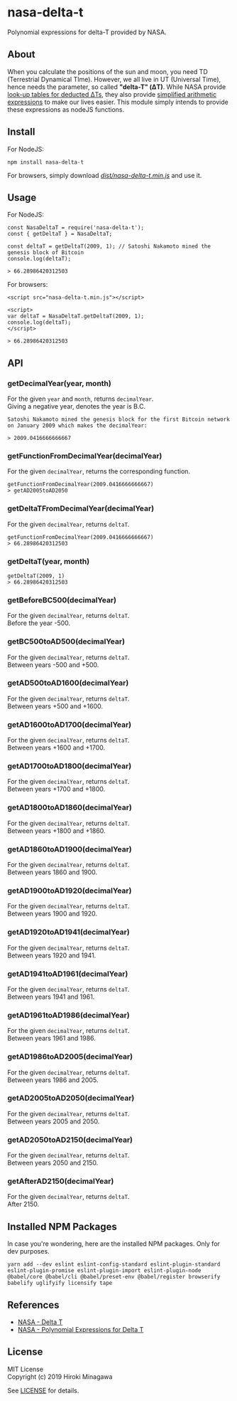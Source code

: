 # nasa-delta-t

Polynomial expressions for delta-T provided by NASA.

## About

When you calculate the positions of the sun and moon, you need TD (Terrestrial Dynamical TIme).
However, we all live in UT (Universal Time), hence needs the parameter,
so called **"delta-T" (&Delta;T)**.
While NASA provide
[look-up tables for deducted &Delta;Ts](https://eclipse.gsfc.nasa.gov/SEcat5/deltat.html),
they also provide [simplified arithmetic expressions](https://eclipse.gsfc.nasa.gov/SEcat5/deltatpoly.html)
to make our lives easier.
This module simply intends to provide these expressions as nodeJS functions.

## Install

For NodeJS:

```
npm install nasa-delta-t
```

For browsers, simply download *[dist/nasa-delta-t.min.js](dist/nasa-delta-t.min.js)* and use it.

## Usage

For NodeJS:

```
const NasaDeltaT = require('nasa-delta-t');
const { getDeltaT } = NasaDeltaT;

const deltaT = getDeltaT(2009, 1); // Satoshi Nakamoto mined the genesis block of Bitcoin
console.log(deltaT);

> 66.28986420312503
```

For browsers:

```
<script src="nasa-delta-t.min.js"></script>

<script>
var deltaT = NasaDeltaT.getDeltaT(2009, 1);
console.log(deltaT);
</script>

> 66.28986420312503
```

## API

### getDecimalYear(year, month)

For the given `year` and `month`, returns `decimalYear`.  
Giving a negative year, denotes the year is B.C.

```
Satoshi Nakamoto mined the genesis block for the first Bitcoin network
on January 2009 which makes the decimalYear:

> 2009.0416666666667
```

### getFunctionFromDecimalYear(decimalYear)

For the given `decimalYear`, returns the corresponding function.

```
getFunctionFromDecimalYear(2009.0416666666667)
> getAD2005toAD2050
```

### getDeltaTFromDecimalYear(decimalYear)

For the given `decimalYear`, returns `deltaT`.  

```
getFunctionFromDecimalYear(2009.0416666666667)
> 66.28986420312503
```

### getDeltaT(year, month)

```
getDeltaT(2009, 1)
> 66.28986420312503
```

### getBeforeBC500(decimalYear)

For the given `decimalYear`, returns `deltaT`.  
Before the year -500.

### getBC500toAD500(decimalYear)

For the given `decimalYear`, returns `deltaT`.  
Between years -500 and +500.

### getAD500toAD1600(decimalYear)

For the given `decimalYear`, returns `deltaT`.  
Between years +500 and +1600.

### getAD1600toAD1700(decimalYear)

For the given `decimalYear`, returns `deltaT`.  
Between years +1600 and +1700.

### getAD1700toAD1800(decimalYear)

For the given `decimalYear`, returns `deltaT`.  
Between years +1700 and +1800.

### getAD1800toAD1860(decimalYear)

For the given `decimalYear`, returns `deltaT`.  
Between years +1800 and +1860.

### getAD1860toAD1900(decimalYear)

For the given `decimalYear`, returns `deltaT`.  
Between years 1860 and 1900.

### getAD1900toAD1920(decimalYear)

For the given `decimalYear`, returns `deltaT`.  
Between years 1900 and 1920.

### getAD1920toAD1941(decimalYear)

For the given `decimalYear`, returns `deltaT`.  
Between years 1920 and 1941.

### getAD1941toAD1961(decimalYear)

For the given `decimalYear`, returns `deltaT`.  
Between years 1941 and 1961.

### getAD1961toAD1986(decimalYear)

For the given `decimalYear`, returns `deltaT`.  
Between years 1961 and 1986.

### getAD1986toAD2005(decimalYear)

For the given `decimalYear`, returns `deltaT`.  
Between years 1986 and 2005.

### getAD2005toAD2050(decimalYear)

For the given `decimalYear`, returns `deltaT`.  
Between years 2005 and 2050.

### getAD2050toAD2150(decimalYear)

For the given `decimalYear`, returns `deltaT`.  
Between years 2050 and 2150.

### getAfterAD2150(decimalYear)

For the given `decimalYear`, returns `deltaT`.  
After 2150.


## Installed NPM Packages

In case you're wondering, here are the installed NPM packages.
Only for dev purposes.

```
yarn add --dev eslint eslint-config-standard eslint-plugin-standard eslint-plugin-promise eslint-plugin-import eslint-plugin-node @babel/core @babel/cli @babel/preset-env @babel/register browserify babelify uglifyify licensify tape
```

## References

- [NASA - Delta T](https://eclipse.gsfc.nasa.gov/SEcat5/deltat.html)
- [NASA - Polynomial Expressions for Delta T](https://eclipse.gsfc.nasa.gov/SEcat5/deltatpoly.html)

## License

MIT License  
Copyright (c) 2019 Hiroki Minagawa

See [LICENSE](./LICENSE) for details.
